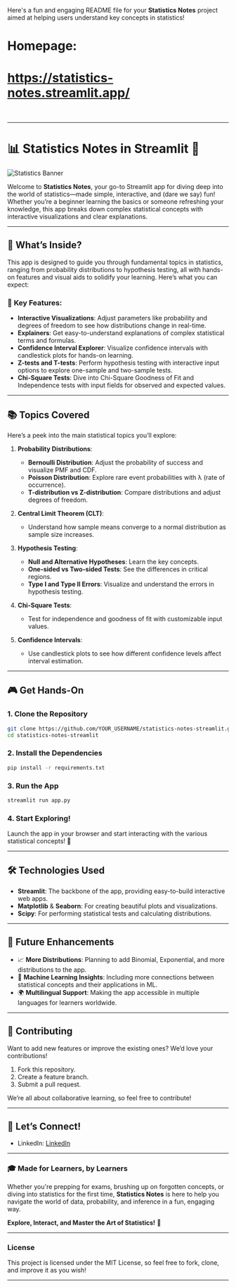Here's a fun and engaging README file for your **Statistics Notes** project aimed at helping users understand key concepts in statistics!

# Homepage:

# https://statistics-notes.streamlit.app/

<br>

---

# 📊 **Statistics Notes in Streamlit** 📖

![Statistics Banner](https://github.com/NiShAK-uMAri/Statistics/blob/main/images/banner_3_2.jpeg)

Welcome to **Statistics Notes**, your go-to Streamlit app for diving deep into the world of statistics—made simple, interactive, and (dare we say) fun! Whether you’re a beginner learning the basics or someone refreshing your knowledge, this app breaks down complex statistical concepts with interactive visualizations and clear explanations.

---

## 🚀 **What’s Inside?**

This app is designed to guide you through fundamental topics in statistics, ranging from probability distributions to hypothesis testing, all with hands-on features and visual aids to solidify your learning. Here’s what you can expect:

### 🌟 **Key Features**:
- **Interactive Visualizations**: Adjust parameters like probability and degrees of freedom to see how distributions change in real-time.
- **Explainers**: Get easy-to-understand explanations of complex statistical terms and formulas.
- **Confidence Interval Explorer**: Visualize confidence intervals with candlestick plots for hands-on learning.
- **Z-tests and T-tests**: Perform hypothesis testing with interactive input options to explore one-sample and two-sample tests.
- **Chi-Square Tests**: Dive into Chi-Square Goodness of Fit and Independence tests with input fields for observed and expected values.

---

## 📚 **Topics Covered**

Here’s a peek into the main statistical topics you’ll explore:

1. **Probability Distributions**:
    - **Bernoulli Distribution**: Adjust the probability of success and visualize PMF and CDF.
    - **Poisson Distribution**: Explore rare event probabilities with λ (rate of occurrence).
    - **T-distribution vs Z-distribution**: Compare distributions and adjust degrees of freedom.
    
2. **Central Limit Theorem (CLT)**:
    - Understand how sample means converge to a normal distribution as sample size increases.

3. **Hypothesis Testing**:
    - **Null and Alternative Hypotheses**: Learn the key concepts.
    - **One-sided vs Two-sided Tests**: See the differences in critical regions.
    - **Type I and Type II Errors**: Visualize and understand the errors in hypothesis testing.

4. **Chi-Square Tests**:
    - Test for independence and goodness of fit with customizable input values.

5. **Confidence Intervals**:
    - Use candlestick plots to see how different confidence levels affect interval estimation.

---

## 🎮 **Get Hands-On**

### 1. Clone the Repository
```bash
git clone https://github.com/YOUR_USERNAME/statistics-notes-streamlit.git
cd statistics-notes-streamlit
```

### 2. Install the Dependencies
```bash
pip install -r requirements.txt
```

### 3. Run the App
```bash
streamlit run app.py
```

### 4. Start Exploring!
Launch the app in your browser and start interacting with the various statistical concepts! 🎉

---

## 🛠 **Technologies Used**
- **Streamlit**: The backbone of the app, providing easy-to-build interactive web apps.
- **Matplotlib** & **Seaborn**: For creating beautiful plots and visualizations.
- **Scipy**: For performing statistical tests and calculating distributions.

---

## 🔮 **Future Enhancements**

- 📈 **More Distributions**: Planning to add Binomial, Exponential, and more distributions to the app.
- 🧠 **Machine Learning Insights**: Including more connections between statistical concepts and their applications in ML.
- 🌍 **Multilingual Support**: Making the app accessible in multiple languages for learners worldwide.

---

## 🤝 **Contributing**

Want to add new features or improve the existing ones? We’d love your contributions!

1. Fork this repository.
2. Create a feature branch.
3. Submit a pull request.

We’re all about collaborative learning, so feel free to contribute!

---

## 💬 **Let’s Connect!**

- LinkedIn: [LinkedIn]()

---

### 🎓 **Made for Learners, by Learners**  
Whether you're prepping for exams, brushing up on forgotten concepts, or diving into statistics for the first time, **Statistics Notes** is here to help you navigate the world of data, probability, and inference in a fun, engaging way.

**Explore, Interact, and Master the Art of Statistics!** 🚀

---

### License
This project is licensed under the MIT License, so feel free to fork, clone, and improve it as you wish!

---
